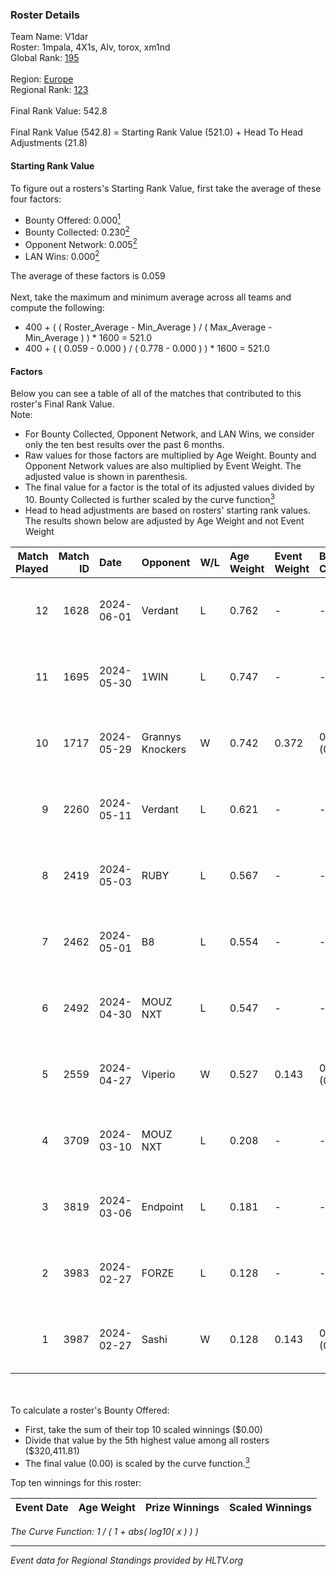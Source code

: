 ### Roster Details<br />
Team Name: V1dar<br />
Roster: 1mpala, 4X1s, Alv, torox, xm1nd<br />
Global Rank: [195](../standings_global.md)<br />
<br />
Region: [Europe]( ../standings_europe.md)<br />
Regional Rank: [123]( ../standings_europe.md)<br />
<br />
Final Rank Value:  542.8<br />
<br />
Final Rank Value (542.8) = Starting Rank Value (521.0) + Head To Head Adjustments (21.8)<br />

#### Starting Rank Value<br />
To figure out a rosters's Starting Rank Value, first take the average of these four factors:<br />
- Bounty Offered: 0.000[<sup>1</sup>](#table2)
- Bounty Collected: 0.230[<sup>2</sup>](#table1)
- Opponent Network: 0.005[<sup>2</sup>](#table1)
- LAN Wins: 0.000[<sup>2</sup>](#table1)

The average of these factors is 0.059<br />
<br />
Next, take the maximum and minimum average across all teams and compute the following:<br />
- 400 + ( ( Roster_Average - Min_Average ) / ( Max_Average - Min_Average ) ) * 1600 = 521.0
- 400 + ( ( 0.059 - 0.000 ) / ( 0.778 - 0.000 ) ) * 1600 = 521.0


#### Factors<br />
Below you can see a table of all of the matches that contributed to this roster's Final Rank Value.<br />
Note:<br />

- For Bounty Collected, Opponent Network, and LAN Wins, we consider only the ten best results over the past 6 months.
- Raw values for those factors are multiplied by Age Weight. Bounty and Opponent Network values are also multiplied by Event Weight. The adjusted value is shown in parenthesis.
- The final value for a factor is the total of its adjusted values divided by 10. Bounty Collected is further scaled by the curve function[<sup>3</sup>](#curveFunction)
- Head to head adjustments are based on rosters' starting rank values. The results shown below are adjusted by Age Weight and not Event Weight
<span id="table1"></span><br />


| Match Played | Match ID | Date       | Opponent         | W/L | Age Weight | Event Weight | Bounty Collected | Opponent Network | LAN Wins  | H2H Adj. | Roster                          |
| -: | -: | :- | :- | :- | :- | :- | :- | :- | :- | -: | :- |
|           12 |     1628 | 2024-06-01 | Verdant          | L   | 0.762      | -            | -                | -                | -         |    -2.80 | 1mpala, 4X1s, Alv, torox, xm1nd |
|           11 |     1695 | 2024-05-30 | 1WIN             | L   | 0.747      | -            | -                | -                | -         |    -1.52 | 1mpala, 4X1s, Alv, torox, xm1nd |
|           10 |     1717 | 2024-05-29 | Grannys Knockers | W   | 0.742      | 0.372        | 0.004 (0.001)    | 0.125 (0.035)    | 0 (0.000) |    18.65 | 1mpala, 4X1s, Alv, torox, xm1nd |
|            9 |     2260 | 2024-05-11 | Verdant          | L   | 0.621      | -            | -                | -                | -         |    -1.83 | 1mpala, 4X1s, Alv, torox, xm1nd |
|            8 |     2419 | 2024-05-03 | RUBY             | L   | 0.567      | -            | -                | -                | -         |    -1.80 | 1mpala, 4X1s, Alv, torox, xm1nd |
|            7 |     2462 | 2024-05-01 | B8               | L   | 0.554      | -            | -                | -                | -         |    -0.94 | 1mpala, 4X1s, Alv, torox, xm1nd |
|            6 |     2492 | 2024-04-30 | MOUZ NXT         | L   | 0.547      | -            | -                | -                | -         |    -0.96 | 1mpala, 4X1s, Alv, torox, xm1nd |
|            5 |     2559 | 2024-04-27 | Viperio          | W   | 0.527      | 0.143        | 0.001 (0.000)    | 0.035 (0.003)    | 0 (0.000) |    10.52 | 1mpala, 4X1s, Alv, torox, xm1nd |
|            4 |     3709 | 2024-03-10 | MOUZ NXT         | L   | 0.208      | -            | -                | -                | -         |    -0.34 | 1mpala, 4X1s, Alv, lom1k, torox |
|            3 |     3819 | 2024-03-06 | Endpoint         | L   | 0.181      | -            | -                | -                | -         |    -0.66 | 1mpala, 4X1s, Alv, lom1k, torox |
|            2 |     3983 | 2024-02-27 | FORZE            | L   | 0.128      | -            | -                | -                | -         |    -0.47 | 1mpala, 4X1s, Alv, lom1k, torox |
|            1 |     3987 | 2024-02-27 | Sashi            | W   | 0.128      | 0.143        | 0.184 (0.003)    | 0.958 (0.018)    | 0 (0.000) |     3.92 | 1mpala, 4X1s, Alv, lom1k, torox |

<br />
<span id="table2"></span><br />
To calculate a roster's Bounty Offered:<br />

- First, take the sum of their top 10 scaled winnings ($0.00)
- Divide that value by the 5th highest value among all rosters ($320,411.81)
- The final value (0.00) is scaled by the curve function.[<sup>3</sup>](#curveFunction)

Top ten winnings for this roster:<br />

| Event Date | Age Weight | Prize Winnings | Scaled Winnings |
| :- | -: | :- | :- |


<span id="curveFunction"></span>_The Curve Function: 1 / ( 1 + abs( log10( x ) ) )_<br />

---
_Event data for Regional Standings provided by HLTV.org_<br />

